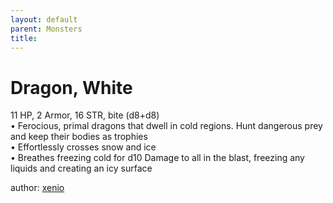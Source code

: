 ```yaml
---
layout: default
parent: Monsters 
title: 
--- 
```

# Dragon, White
11 HP, 2 Armor, 16 STR, bite (d8+d8)  
• Ferocious, primal dragons that dwell in cold regions. Hunt dangerous prey and keep their bodies as trophies  
• Effortlessly crosses snow and ice  
• Breathes freezing cold for d10 Damage to all in the blast, freezing any liquids and creating an icy surface  




author: [xenio](https://xenioinabottle.blogspot.com/2021/02/classic-monsters-for-cairnito-part-1.html) 


